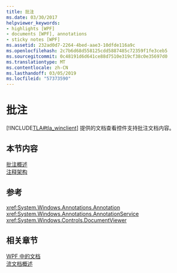 ```yaml
---
title: 批注
ms.date: 03/30/2017
helpviewer_keywords:
- highlights [WPF]
- documents [WPF], annotations
- sticky notes [WPF]
ms.assetid: 232ad0d7-2264-4bed-aae3-10dfde116a9c
ms.openlocfilehash: 2c7b6d68d558125cdd5887485c72359f1fe3ceb5
ms.sourcegitcommit: 0c48191d6d641ce88d7510e319cf38c0e35697d0
ms.translationtype: MT
ms.contentlocale: zh-CN
ms.lasthandoff: 03/05/2019
ms.locfileid: "57373590"
---
```

# <a name="annotations"></a>批注
[!INCLUDE[TLA#tla_winclient](../../../../includes/tlasharptla-winclient-md.md)] 提供的文档查看控件支持批注文档内容。  
  
## <a name="in-this-section"></a>本节内容  
 [批注概述](annotations-overview.md)  
  [注释架构](annotations-schema.md)  
  
## <a name="reference"></a>参考  
 <xref:System.Windows.Annotations.Annotation>  
  <xref:System.Windows.Annotations.AnnotationService>  
  <xref:System.Windows.Controls.DocumentViewer>  
  
## <a name="related-sections"></a>相关章节  
 [WPF 中的文档](documents-in-wpf.md)  
  [流文档概述](flow-document-overview.md)
